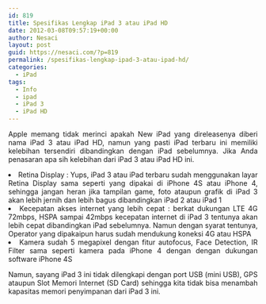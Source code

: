 ```yaml
---
id: 819
title: Spesifikas Lengkap iPad 3 atau iPad HD
date: 2012-03-08T09:57:19+00:00
author: Nesaci
layout: post
guid: https://nesaci.com/?p=819
permalink: /spesifikas-lengkap-ipad-3-atau-ipad-hd/
categories:
  - iPad
tags:
  - Info
  - ipad
  - iPad 3
  - iPad HD
---
```

<p style="text-align: justify;">
  Apple memang tidak merinci apakah New iPad yang direleasenya diberi nama iPad 3 atau iPad HD, namun yang pasti iPad terbaru ini memiliki kelebihan tersendiri dibandingkan dengan iPad sebelumnya. Jika Anda penasaran apa sih kelebihan dari iPad 3 atau iPad HD ini.
</p>

<li style="text-align: justify;">
  Retina Display : Yups, iPad 3 atau iPad terbaru sudah menggunakan layar Retina Display sama seperti yang dipakai di iPhone 4S atau iPhone 4, sehingga jangan heran jika tampilan game, foto ataupun grafik di iPad 3 akan lebih jernih dan lebih bagus dibandingkan iPad 2 atau iPad 1
</li>
<li style="text-align: justify;">
  Kecepatan akses internet yang lebih cepat : berkat dukungan LTE 4G 72mbps, HSPA sampai 42mbps kecepatan internet di iPad 3 tentunya akan lebih cepat dibandingkan iPad sebelumnya. Namun dengan syarat tentunya, Operator yang dipakaipun harus sudah mendukung koneksi 4G atau HSPA
</li>
<li style="text-align: justify;">
  Kamera sudah 5 megapixel dengan fitur autofocus, Face Detection, IR Filter sama seperti kamera pada iPhone 4 dengan dengan dukungan software iPhone 4S
</li>

<p style="text-align: justify;">
  Namun, sayang iPad 3 ini tidak dilengkapi dengan port USB (mini USB), GPS ataupun Slot Memori Internet (SD Card) sehingga kita tidak bisa menambah kapasitas memori penyimpanan dari iPad 3 ini.
</p>